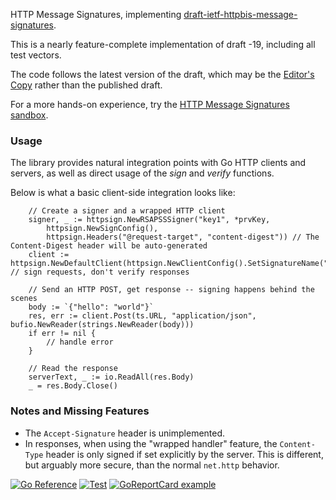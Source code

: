 HTTP Message Signatures, implementing [draft-ietf-httpbis-message-signatures](https://datatracker.ietf.org/doc/html/draft-ietf-httpbis-message-signatures).

This is a nearly feature-complete implementation of draft -19, including all test vectors.

The code follows the latest version of the draft, which may be the [Editor's Copy](https://httpwg.org/http-extensions/draft-ietf-httpbis-message-signatures.html) rather than the published draft.

For a more hands-on experience, try the [HTTP Message Signatures sandbox](https://httpsig.org/).
### Usage

The library provides natural integration points with Go HTTP clients and servers, as well as direct usage of the
_sign_ and _verify_ functions.

Below is what a basic client-side integration looks like:

```cgo
	// Create a signer and a wrapped HTTP client
	signer, _ := httpsign.NewRSAPSSSigner("key1", *prvKey,
		httpsign.NewSignConfig(),
		httpsign.Headers("@request-target", "content-digest")) // The Content-Digest header will be auto-generated
	client := httpsign.NewDefaultClient(httpsign.NewClientConfig().SetSignatureName("sig1").SetSigner(signer)) // sign requests, don't verify responses

	// Send an HTTP POST, get response -- signing happens behind the scenes
	body := `{"hello": "world"}`
	res, err := client.Post(ts.URL, "application/json", bufio.NewReader(strings.NewReader(body)))
	if err != nil {
		// handle error
	}

	// Read the response
	serverText, _ := io.ReadAll(res.Body)
	_ = res.Body.Close()
```
### Notes and Missing Features
* The `Accept-Signature` header is unimplemented.
* In responses, when using the "wrapped handler" feature, the `Content-Type` header is only signed if set explicitly by the server. This is different, but arguably more secure, than the normal `net.http` behavior.

[![Go Reference](https://pkg.go.dev/badge/github.com/yaronf/httpsign.svg)](https://pkg.go.dev/github.com/yaronf/httpsign)
[![Test](https://github.com/yaronf/httpsign/actions/workflows/test.yml/badge.svg)](https://github.com/yaronf/httpsign/actions/workflows/test.yml)
[![GoReportCard example](https://goreportcard.com/badge/github.com/yaronf/httpsign)](https://goreportcard.com/report/github.com/yaronf/httpsign)
